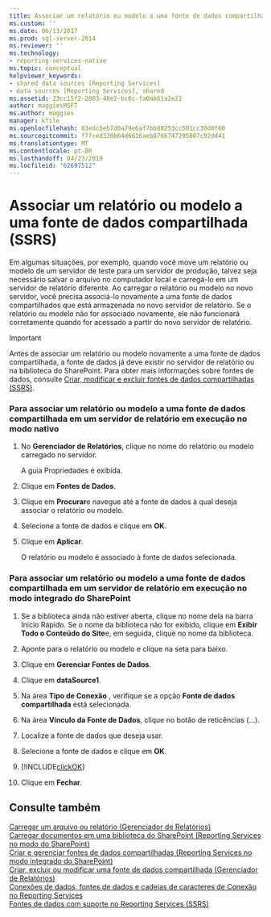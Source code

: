 ```yaml
---
title: Associar um relatório ou modelo a uma fonte de dados compartilhada (SSRS) | Microsoft Docs
ms.custom: ''
ms.date: 06/13/2017
ms.prod: sql-server-2014
ms.reviewer: ''
ms.technology:
- reporting-services-native
ms.topic: conceptual
helpviewer_keywords:
- shared data sources [Reporting Services]
- data sources [Reporting Services], shared
ms.assetid: 23cc15f2-2883-48e2-bc6c-fa0ab61a2e21
author: maggiesMSFT
ms.author: maggies
manager: kfile
ms.openlocfilehash: 83edc5eb7d0a79e6af7bb88253cc501cc30d0f60
ms.sourcegitcommit: f7fced330b64d6616aeb8766747295807c92dd41
ms.translationtype: MT
ms.contentlocale: pt-BR
ms.lasthandoff: 04/23/2019
ms.locfileid: "62697512"
---
```

# <a name="bind-a-report-or-model-to-a-shared-data-source-ssrs"></a>Associar um relatório ou modelo a uma fonte de dados compartilhada (SSRS)
  Em algumas situações, por exemplo, quando você move um relatório ou modelo de um servidor de teste para um servidor de produção, talvez seja necessário salvar o arquivo no computador local e carregá-lo em um servidor de relatório diferente. Ao carregar o relatório ou modelo no novo servidor, você precisa associá-lo novamente a uma fonte de dados compartilhados que está armazenada no novo servidor de relatório. Se o relatório ou modelo não for associado novamente, ele não funcionará corretamente quando for acessado a partir do novo servidor de relatório.  
  
> [!IMPORTANT]  
>  Antes de associar um relatório ou modelo novamente a uma fonte de dados compartilhada, a fonte de dados já deve existir no servidor de relatório ou na biblioteca do SharePoint. Para obter mais informações sobre fontes de dados, consulte [Criar, modificar e excluir fontes de dados compartilhadas &#40;SSRS&#41;](create-modify-and-delete-shared-data-sources-ssrs.md).  
  
### <a name="to-bind-a-report-or-model-to-a-shared-data-source-on-a-report-server-running-in-native-mode"></a>Para associar um relatório ou modelo a uma fonte de dados compartilhada em um servidor de relatório em execução no modo nativo  
  
1.  No **Gerenciador de Relatórios**, clique no nome do relatório ou modelo carregado no servidor.  
  
     A guia Propriedades é exibida.  
  
2.  Clique em **Fontes de Dados**.  
  
3.  Clique em **Procurar**e navegue até a fonte de dados à qual deseja associar o relatório ou modelo.  
  
4.  Selecione a fonte de dados e clique em **OK**.  
  
5.  Clique em **Aplicar**.  
  
     O relatório ou modelo é associado à fonte de dados selecionada.  
  
### <a name="to-bind-a-report-or-model-to-a-shared-data-source-on-a-report-server-running-in-sharepoint-integrated-mode"></a>Para associar um relatório ou modelo a uma fonte de dados compartilhada em um servidor de relatório em execução no modo integrado do SharePoint  
  
1.  Se a biblioteca ainda não estiver aberta, clique no nome dela na barra Início Rápido. Se o nome da biblioteca não for exibido, clique em **Exibir Todo o Conteúdo do Site**e, em seguida, clique no nome da biblioteca.  
  
2.  Aponte para o relatório ou modelo e clique na seta para baixo.  
  
3.  Clique em **Gerenciar Fontes de Dados**.  
  
4.  Clique em **dataSource1**.  
  
5.  Na área **Tipo de Conexão** , verifique se a opção **Fonte de dados compartilhada** está selecionada.  
  
6.  Na área **Vínculo da Fonte de Dados**, clique no botão de reticências (...).  
  
7.  Localize a fonte de dados que deseja usar.  
  
8.  Selecione a fonte de dados e clique em **OK**.  
  
9. [!INCLUDE[clickOK](../../includes/clickok-md.md)]  
  
10. Clique em **Fechar**.  
  
## <a name="see-also"></a>Consulte também  
 [Carregar um arquivo ou relatório &#40;Gerenciador de Relatórios&#41;](../reports/upload-a-file-or-report-report-manager.md)   
 [Carregar documentos em uma biblioteca do SharePoint &#40;Reporting Services no modo do SharePoint&#41;](../upload-documents-to-a-sharepoint-library-reporting-services-in-sharepoint-mode.md)   
 [Criar e gerenciar fontes de dados compartilhadas &#40;Reporting Services no modo integrado do SharePoint&#41;](../create-manage-shared-data-sources-reporting-services-sharepoint-integrated-mode.md)   
 [Criar, excluir ou modificar uma fonte de dados compartilhada &#40;Gerenciador de Relatórios&#41;](../create-delete-or-modify-a-shared-data-source-report-manager.md)   
 [Conexões de dados, fontes de dados e cadeias de caracteres de Conexão no Reporting Services](../data-connections-data-sources-and-connection-strings-in-reporting-services.md)   
 [Fontes de dados com suporte no Reporting Services &#40;SSRS&#41;](../create-deploy-and-manage-mobile-and-paginated-reports.md)  
  
  
